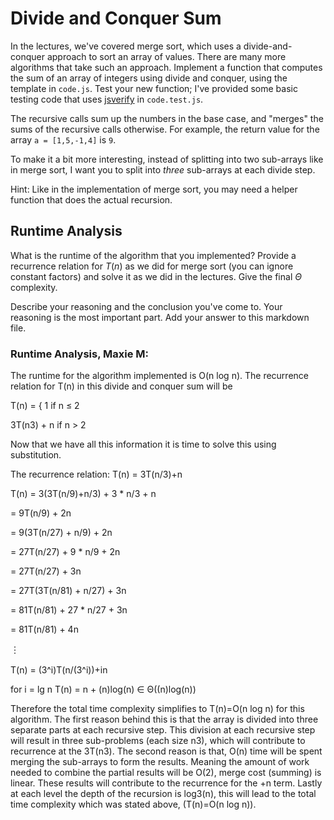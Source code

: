# Divide and Conquer Sum

In the lectures, we've covered merge sort, which uses a divide-and-conquer
approach to sort an array of values. There are many more algorithms that take
such an approach. Implement a function that computes the sum of an array of
integers using divide and conquer, using the template in `code.js`. Test your
new function; I've provided some basic testing code that uses
[jsverify](https://jsverify.github.io/) in `code.test.js`.

The recursive calls sum up the numbers in the base case, and "merges" the sums
of the recursive calls otherwise. For example, the return value for the array `a
= [1,5,-1,4]` is `9`.

To make it a bit more interesting, instead of splitting into two sub-arrays like
in merge sort, I want you to split into *three* sub-arrays at each divide step.

Hint: Like in the implementation of merge sort, you may need a helper function
that does the actual recursion.

## Runtime Analysis

What is the runtime of the algorithm that you implemented? Provide a recurrence
relation for $T(n)$ as we did for merge sort (you can ignore constant factors)
and solve it as we did in the lectures. Give the final $\Theta$ complexity.

Describe your reasoning and the conclusion you've come to. Your reasoning is the
most important part. Add your answer to this markdown file.


### Runtime Analysis, Maxie M:

The runtime for the algorithm implemented is O(n log n). The recurrence relation for T(n) in this divide and conquer sum will be

T(n) = { 
1                if n ≤ 2 

3T(n3) + n     if n > 2

Now that we have all this information it is time to solve this using substitution.  

The recurrence relation: T(n) = 3T(n/3)+n

T(n) = 3(3T(n/9)+n/3) + 3 * n/3 + n

= 9T(n/9) + 2n

= 9(3T(n/27) + n/9) + 2n

= 27T(n/27) + 9 * n/9 + 2n

= 27T(n/27) + 3n

= 27T(3T(n/81) + n/27) + 3n

= 81T(n/81) + 27 * n/27 + 3n

= 81T(n/81) + 4n

︙

T(n) = (3^i)T(n/(3^i))+in

for i = lg n 
 T(n) = n + (n)log(n) ∈ Θ((n)log(n))
 
Therefore the total time complexity simplifies to T(n)=O(n log n) for this algorithm. The first reason behind this is that the array is divided into three separate parts at each recursive step. This division at each recursive step will result in three sub-problems (each size n3), which will contribute to recurrence at the 3T(n3). The second reason is that, O(n) time will be spent merging the sub-arrays to form the results. Meaning the amount of work needed to combine the partial results will be O(2), merge cost (summing) is linear. These results will contribute to the recurrence for the +n term. Lastly at each level the depth of the recursion is log3(n), this will lead to the total time complexity which was stated above, (T(n)=O(n log n)). 
